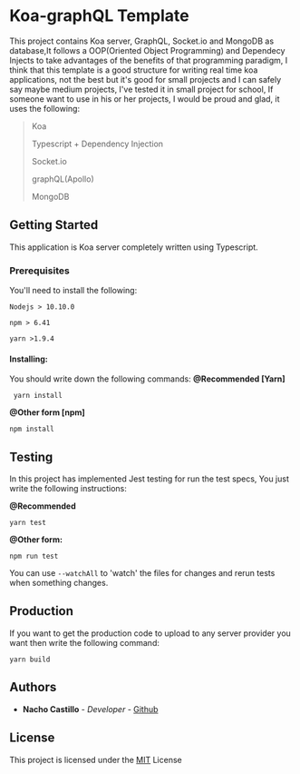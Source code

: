 # Koa-graphQL Template
This project contains  Koa server, GraphQL, Socket.io and MongoDB as database,It follows a OOP(Oriented Object Programming) and Dependecy Injects to take advantages of the benefits of that  programming paradigm, I think that this template is a good structure for writing real time koa applications, not the best but it's good for small projects and I can safely say maybe medium projects, I've tested it  in small project for school, If someone want to use in his or her projects, I would be proud and glad, it uses the following: 
 

> Koa
> 
> Typescript + Dependency Injection
> 
> Socket.io
> 
> graphQL(Apollo)
> 
> MongoDB

## Getting Started

This application is Koa server completely written using Typescript.

### Prerequisites

You'll need to install the following:

    Nodejs > 10.10.0
    
    npm > 6.41
    
    yarn >1.9.4

#### Installing:
 You should write down the following commands:
**@Recommended [Yarn]**

     yarn install
   **@Other form [npm]**

    npm install

  
## Testing

In this project has implemented Jest testing for run the test specs, You just write the following instructions:

**@Recommended**
```
yarn test
```

**@Other form:**
```
npm run test
```


You can use `--watchAll` to 'watch' the files for changes and rerun tests when something changes.

  

## Production
If you want to get the production code to upload to any server provider you want then write the following command:  

    yarn build 

 	


## Authors

- **Nacho Castillo** - _Developer_ - [Github](https://github.com/NachoCodeX)

  
  

## License

This project is licensed under the [MIT](https://opensource.org/licenses/MIT) License
